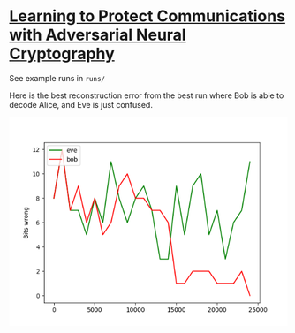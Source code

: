 # [Learning to Protect Communications with Adversarial Neural Cryptography](https://arxiv.org/abs/1610.06918)

See example runs in `runs/`

Here is the best reconstruction error from the best run where Bob is able to decode Alice, and Eve is just confused.

![Reconstruction error](./runs/1/reconstruction_error.png)
